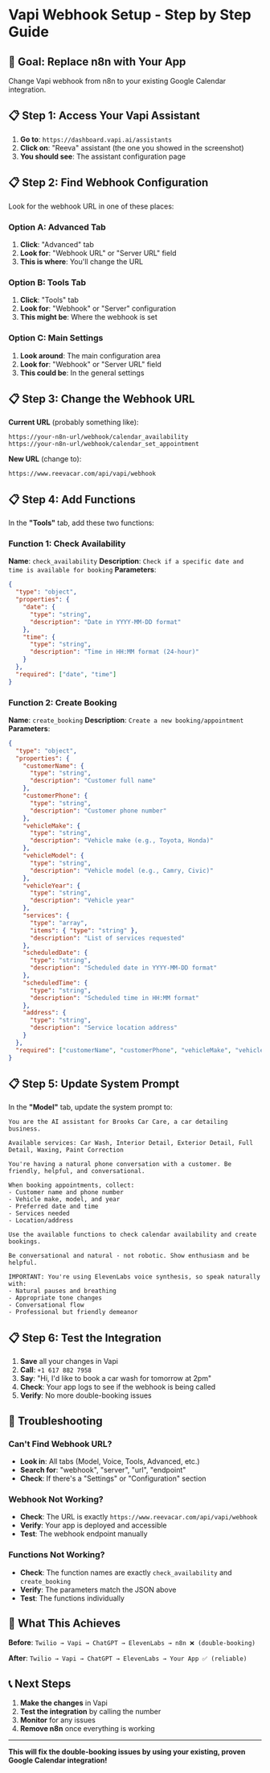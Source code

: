 # Vapi Webhook Setup - Step by Step Guide

## 🎯 **Goal: Replace n8n with Your App**

Change Vapi webhook from n8n to your existing Google Calendar integration.

## 📋 **Step 1: Access Your Vapi Assistant**

1. **Go to**: `https://dashboard.vapi.ai/assistants`
2. **Click on**: "Reeva" assistant (the one you showed in the screenshot)
3. **You should see**: The assistant configuration page

## 📋 **Step 2: Find Webhook Configuration**

Look for the webhook URL in one of these places:

### **Option A: Advanced Tab**
1. **Click**: "Advanced" tab
2. **Look for**: "Webhook URL" or "Server URL" field
3. **This is where**: You'll change the URL

### **Option B: Tools Tab**
1. **Click**: "Tools" tab
2. **Look for**: "Webhook" or "Server" configuration
3. **This might be**: Where the webhook is set

### **Option C: Main Settings**
1. **Look around**: The main configuration area
2. **Look for**: "Webhook" or "Server URL" field
3. **This could be**: In the general settings

## 📋 **Step 3: Change the Webhook URL**

**Current URL** (probably something like):
```
https://your-n8n-url/webhook/calendar_availability
https://your-n8n-url/webhook/calendar_set_appointment
```

**New URL** (change to):
```
https://www.reevacar.com/api/vapi/webhook
```

## 📋 **Step 4: Add Functions**

In the **"Tools"** tab, add these two functions:

### **Function 1: Check Availability**

**Name**: `check_availability`
**Description**: `Check if a specific date and time is available for booking`
**Parameters**:
```json
{
  "type": "object",
  "properties": {
    "date": {
      "type": "string",
      "description": "Date in YYYY-MM-DD format"
    },
    "time": {
      "type": "string", 
      "description": "Time in HH:MM format (24-hour)"
    }
  },
  "required": ["date", "time"]
}
```

### **Function 2: Create Booking**

**Name**: `create_booking`
**Description**: `Create a new booking/appointment`
**Parameters**:
```json
{
  "type": "object",
  "properties": {
    "customerName": {
      "type": "string",
      "description": "Customer full name"
    },
    "customerPhone": {
      "type": "string",
      "description": "Customer phone number"
    },
    "vehicleMake": {
      "type": "string",
      "description": "Vehicle make (e.g., Toyota, Honda)"
    },
    "vehicleModel": {
      "type": "string",
      "description": "Vehicle model (e.g., Camry, Civic)"
    },
    "vehicleYear": {
      "type": "string",
      "description": "Vehicle year"
    },
    "services": {
      "type": "array",
      "items": { "type": "string" },
      "description": "List of services requested"
    },
    "scheduledDate": {
      "type": "string",
      "description": "Scheduled date in YYYY-MM-DD format"
    },
    "scheduledTime": {
      "type": "string",
      "description": "Scheduled time in HH:MM format"
    },
    "address": {
      "type": "string",
      "description": "Service location address"
    }
  },
  "required": ["customerName", "customerPhone", "vehicleMake", "vehicleModel", "vehicleYear", "services", "scheduledDate", "scheduledTime"]
}
```

## 📋 **Step 5: Update System Prompt**

In the **"Model"** tab, update the system prompt to:

```
You are the AI assistant for Brooks Car Care, a car detailing business.

Available services: Car Wash, Interior Detail, Exterior Detail, Full Detail, Waxing, Paint Correction

You're having a natural phone conversation with a customer. Be friendly, helpful, and conversational.

When booking appointments, collect:
- Customer name and phone number
- Vehicle make, model, and year
- Preferred date and time
- Services needed
- Location/address

Use the available functions to check calendar availability and create bookings.

Be conversational and natural - not robotic. Show enthusiasm and be helpful.

IMPORTANT: You're using ElevenLabs voice synthesis, so speak naturally with:
- Natural pauses and breathing
- Appropriate tone changes
- Conversational flow
- Professional but friendly demeanor
```

## 📋 **Step 6: Test the Integration**

1. **Save** all your changes in Vapi
2. **Call**: `+1 617 882 7958`
3. **Say**: "Hi, I'd like to book a car wash for tomorrow at 2pm"
4. **Check**: Your app logs to see if the webhook is being called
5. **Verify**: No more double-booking issues

## 🔧 **Troubleshooting**

### **Can't Find Webhook URL?**
- **Look in**: All tabs (Model, Voice, Tools, Advanced, etc.)
- **Search for**: "webhook", "server", "url", "endpoint"
- **Check**: If there's a "Settings" or "Configuration" section

### **Webhook Not Working?**
- **Check**: The URL is exactly `https://www.reevacar.com/api/vapi/webhook`
- **Verify**: Your app is deployed and accessible
- **Test**: The webhook endpoint manually

### **Functions Not Working?**
- **Check**: The function names are exactly `check_availability` and `create_booking`
- **Verify**: The parameters match the JSON above
- **Test**: The functions individually

## 🎯 **What This Achieves**

**Before**: `Twilio → Vapi → ChatGPT → ElevenLabs → n8n ❌ (double-booking)`

**After**: `Twilio → Vapi → ChatGPT → ElevenLabs → Your App ✅ (reliable)`

## 📞 **Next Steps**

1. **Make the changes** in Vapi
2. **Test the integration** by calling the number
3. **Monitor** for any issues
4. **Remove n8n** once everything is working

---

**This will fix the double-booking issues by using your existing, proven Google Calendar integration!**
